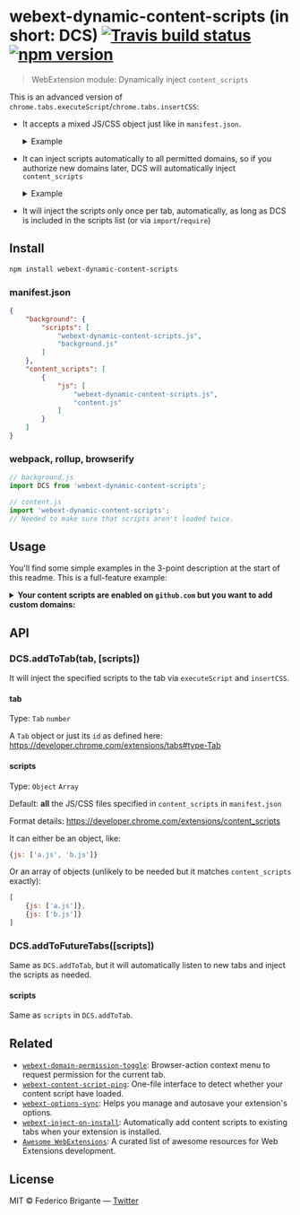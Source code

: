 # webext-dynamic-content-scripts (in short: DCS) [![Travis build status](https://api.travis-ci.org/bfred-it/webext-dynamic-content-scripts.svg?branch=master)](https://travis-ci.org/bfred-it/webext-dynamic-content-scripts) [![npm version](https://img.shields.io/npm/v/webext-dynamic-content-scripts.svg)](https://www.npmjs.com/package/webext-dynamic-content-scripts)

> WebExtension module: Dynamically inject `content_scripts`

This is an advanced version of `chrome.tabs.executeScript`/`chrome.tabs.insertCSS`:

- It accepts a mixed JS/CSS object just like in `manifest.json`. <details><summary>Example</summary>

	```js
	DCS.addToTab(tab, {
		run_at: 'document_start',
		all_frames: true,
		css: [
			'content.css'
		],
		js: [
			'jquery.slim.min.js', // example
			'browser-polyfill.min.js', // example
			'content.js'
		]
		// Not supported: all globs properties
	});
	```

	Format details: https://developer.chrome.com/extensions/content_scripts

	</details>

- It can inject scripts automatically to all permitted domains, so if you authorize new domains later, DCS will automatically inject `content_scripts`<details><summary>Example</summary>

	**Specify what you want:**
	```js
	DCS.addToFutureTabs({js: ['file.js']});
	```
	**Or automatically inject ALL scripts already defined in `manifest.json`'s `content_scripts`**, perfect when you want to inject your existing `content_scripts` to new domains authorized via `chrome.permissions`:
	```js
	DCS.addToFutureTabs();
	```

	</details>

- It will inject the scripts only once per tab, automatically, as long as DCS is included in the scripts list (or via `import`/`require`)


## Install

```sh
npm install webext-dynamic-content-scripts
```

### manifest.json

```json
{
	"background": {
		"scripts": [
			"webext-dynamic-content-scripts.js",
			"background.js"
		]
	},
	"content_scripts": [
		{
			"js": [
				"webext-dynamic-content-scripts.js",
				"content.js"
			]
		}
	]
}
```

### webpack, rollup, browserify

```js
// background.js
import DCS from 'webext-dynamic-content-scripts';
```

```js
// content.js
import 'webext-dynamic-content-scripts';
// Needed to make sure that scripts aren't loaded twice.
```


## Usage

You'll find some simple examples in the 3-point description at the start of this readme. This is a full-feature example:

<details><summary><strong>Your content scripts are enabled on <code>github.com</code> but you want to add custom domains:</strong></summary>

In combination with [`webext-domain-permission-toggle`](https://github.com/bfred-it/webext-domain-permission-toggle), you can implement the feature with two calls

**manifest.json**

```js
{
	"permissions": [
		"https://github.com/*",
		"contextMenus",
		"activeTab" // Required for Firefox support (webext-domain-permission-toggle)
	],
	"browser_action": { // Required for Firefox support (webext-domain-permission-toggle)
		"default_icon": "icon.png"
	},
	"optional_permissions": [
		"http://*/*",
		"https://*/*"
	],
	"background": {
		"scripts": [
			"webext-domain-permission-toggle.js",
			"webext-dynamic-content-scripts.js",
			"background.js"
		]
	},
	"content_scripts": [
		{
			"matches": [
				"https://github.com/*"
			],
			"css": [
				"content.css"
			],
			"js": [
				"webext-dynamic-content-scripts.js",
				"content.js"
			]
		}
	]
}
```

**background.js**

```js
import DPT from 'webext-domain-permission-toggle'; // only with webpack, etc
import DCS from 'webext-dynamic-content-scripts'; // only with webpack, etc

DPT.addContextMenu();
DCS.addToFutureTabs(/* Default: content_scripts from manifest.json */);
```

</details>

## API

### DCS.addToTab(tab, [scripts])

It will inject the specified scripts to the tab via `executeScript` and `insertCSS`.

#### tab

Type: `Tab` `number`

A `Tab` object or just its `id` as defined here: https://developer.chrome.com/extensions/tabs#type-Tab

#### scripts

Type: `Object` `Array`

Default: **all** the JS/CSS files specified in `content_scripts` in `manifest.json`

Format details: https://developer.chrome.com/extensions/content_scripts

It can either be an object, like:

```js
{js: ['a.js', 'b.js']}
```

Or an array of objects (unlikely to be needed but it matches `content_scripts` exactly):

```js
[
	{js: ['a.js']},
	{js: ['b.js']}
]
```


### DCS.addToFutureTabs([scripts])

Same as `DCS.addToTab`, but it will automatically listen to new tabs and inject the scripts as needed.

#### scripts

Same as `scripts` in `DCS.addToTab`.

## Related

* [`webext-domain-permission-toggle`](https://github.com/bfred-it/webext-domain-permission-toggle): Browser-action context menu to request permission for the current tab.
* [`webext-content-script-ping`](https://github.com/bfred-it/webext-content-script-ping): One-file interface to detect whether your content script have loaded.
* [`webext-options-sync`](https://github.com/bfred-it/webext-options-sync): Helps you manage and autosave your extension's options.
* [`webext-inject-on-install`](https://github.com/bfred-it/webext-inject-on-install): Automatically add content scripts to existing tabs when your extension is installed.
* [`Awesome WebExtensions`](https://github.com/bfred-it/Awesome-WebExtensions): A curated list of awesome resources for Web Extensions development.

## License

MIT © Federico Brigante — [Twitter](http://twitter.com/bfred_it)
